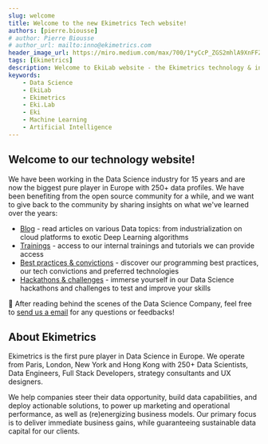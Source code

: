 ```yaml
---
slug: welcome
title: Welcome to the new Ekimetrics Tech website!
authors: [pierre.biousse]
# author: Pierre Biousse
# author_url: mailto:inno@ekimetrics.com
header_image_url: https://miro.medium.com/max/700/1*yCcP_ZGS2mhlA9XnFFZDEw.jpeg
tags: [Ekimetrics]
description: Welcome to EkiLab website - the Ekimetrics technology & innovation blog and website!
keywords:
    - Data Science
    - EkiLab
    - Ekimetrics
    - Eki.Lab
    - Eki
    - Machine Learning
    - Artificial Intelligence
---
```


<!--truncate-->

## Welcome to our technology website!
We have been working in the Data Science industry for 15 years and are now the biggest pure player in Europe with 250+ data profiles. We have been benefiting from the open source community for a while, and we want to give back to the community by sharing insights on what we've learned over the years:
- [Blog](/blog) - read articles on various Data topics: from industrialization on cloud platforms to exotic Deep Learning algorithms
- [Trainings](/resources/trainings) - access to our internal trainings and tutorials we can provide access
- [Best practices & convictions](/about) - discover our programming best practices, our tech convictions and preferred technologies
- [Hackathons & challenges](/resources) - immerse yourself in our Data Science hackathons and challenges to test and improve your skills   
<!-- - [Open source contributions](/opensource) - browse our own open source contributions (Python libraries, code snippets) -->

💌 After reading behind the scenes of the Data Science Company, feel free to [send us a email](mailto:inno@ekimetrics.com) for any questions or feedbacks! 

## About Ekimetrics

Ekimetrics is the first pure player in Data Science in Europe. We operate from Paris, London, New York and Hong Kong with 250+ Data Scientists, Data Engineers, Full Stack Developers, strategy consultants and UX designers. 

We help companies steer their data opportunity, build data capabilities, and deploy actionable solutions, to power up marketing and operational performance, as well as (re)energizing business models. Our primary focus is to deliver immediate business gains, while guaranteeing sustainable data capital for our clients.
